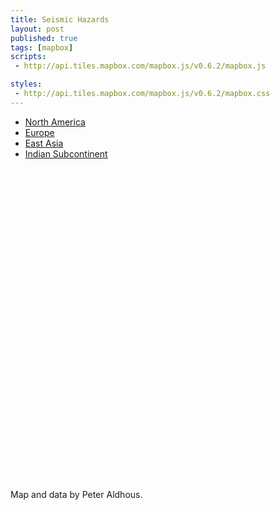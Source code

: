 ```yaml
---
title: Seismic Hazards
layout: post
published: true
tags: [mapbox]
scripts:
 - http://api.tiles.mapbox.com/mapbox.js/v0.6.2/mapbox.js

styles:
 - http://api.tiles.mapbox.com/mapbox.js/v0.6.2/mapbox.css
---
```

<style type="text/css">
#map {
    width: 960px;
    height: 500px;
}

#legend {
    background: #fff;
    position:absolute;
    top:260px;
    left:700px;
    z-index: 1000;
    padding: 5px;
}

</style>

<ul id="links" class="nav nav-pills">
    <li><a id="america" href="#">North America</a></li>
    <li><a id="europe" href="#">Europe</a></li>
    <li><a id="asia" href="#">East Asia</a></li>
    <li><a id="india" href="#">Indian Subcontinent</a></li>
</ul>

<div id="map"></div>

Map and data by Peter Aldhous.

<script type="text/javascript">
var map = mapbox.map('map'),
    url = "http://a.tiles.mapbox.com/v3/paldhous.map-u05nf9ac.jsonp";

mapbox.load(url, function(box) {
    map.addLayer(box.layer)
        .zoom(4)
        .center({ lat: 36.8445, lon: 139.79 });

    // interaction
    map.interaction.auto();

    // ui
    var features = ['zoomer', 'zoombox', 'attribution', 'legend'];
    features.forEach(function(feature, i) {
        map.ui[feature].add();
    });
    map.ui.legend.content(box.legend);
    window.box = box;
});

document.getElementById('america').onclick = function() {
  map.ease.location({ lat: 38, lon: -95 }).zoom(4).optimal();
  return false
}

document.getElementById('europe').onclick = function() {
  map.ease.location({ lat: 50.6, lon: 16 }).zoom(4).optimal();
  return false
}

document.getElementById('asia').onclick = function() {
  map.ease.location({ lat: 36.8445, lon: 139.79 }).zoom(4).optimal();
  return false
}

document.getElementById('india').onclick = function() {
  map.ease.location({ lat: 21, lon: 79 }).zoom(4).optimal();
  return false
}


</script>